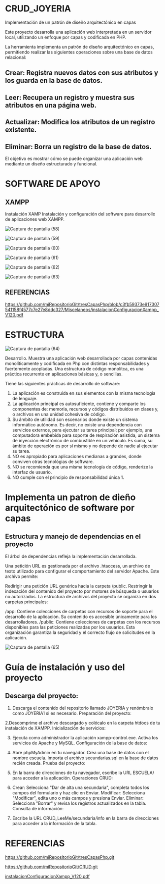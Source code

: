 # CRUD_JOYERIA
Implementación de un patrón de diseño arquitectónico en capas

Este proyecto desarrolla una aplicación web interpretada en un servidor local, utilizando un enfoque por capas y codificada en PHP.

La herramienta implementa un patrón de diseño arquitectónico en capas, permitiendo realizar las siguientes operaciones sobre una base de datos relacional:

## Crear: Registra nuevos datos con sus atributos y los guarda en la base de datos.
## Leer: Recupera un registro y muestra sus atributos en una página web.
## Actualizar: Modifica los atributos de un registro existente.
## Eliminar: Borra un registro de la base de datos.

El objetivo es mostrar cómo se puede organizar una aplicación web mediante un diseño estructurado y funcional.

# SOFTWARE DE APOYO

## XAMPP

Instalación XAMP
Instalación y configuración del software para desarrollo de aplicaciones web XAMPP.

![Captura de pantalla (58)](https://github.com/user-attachments/assets/f0be0829-7bb2-4597-9f7f-6fa6be2b2170)

![Captura de pantalla (59)](https://github.com/user-attachments/assets/f267e07a-c416-435a-99fe-4892b95211f7)

![Captura de pantalla (60)](https://github.com/user-attachments/assets/1b88d6ac-4ff0-4c69-b9a5-fd0911cb6ac4)

![Captura de pantalla (61)](https://github.com/user-attachments/assets/6c27fdba-0be6-4aab-9661-fe7fca0aeccf)

![Captura de pantalla (62)](https://github.com/user-attachments/assets/1da013ee-1a42-46c2-85df-b9ce0d8d714e)

![Captura de pantalla (63)](https://github.com/user-attachments/assets/f706b199-94e0-43fc-ac5d-3b7bc26be3d2)

## REFERENCIAS 

https://github.com/miRepositorioGit/tresCapasPhp/blob/c3fb59373e917307541158f4577c7e27e8ddc327/Miscelaneos/instalacionConfiguracionXampp_V120.pdf

# ESTRUCTURA

![Captura de pantalla (64)](https://github.com/user-attachments/assets/a00cd86b-1621-4812-8bde-e16512b9098d)


Desarrollo.
Muestra una aplicación web desarrollada por capas contenidas monolíticamente y codificada en Php con distintas responsabilidades y fuertemente acopladas. Una estructura de código monolítca, es una práctica recurrente en aplicaciones básicas y, o sencillas.


Tiene las siguientes prácticas de desarrollo de software:

1. La aplicación es construida en sus elementos con la misma tecnología de lenguaje.
2. La aplicación principal es autosuficiente, contiene y comparte los componentes de: memoria, recursos y códigos distribuidos en clases y, o archivos en una unidad cohesiva de código.
3. Su ámbito de utilidad son escenarios donde existe un sistema informático autónomo. Es decir, no existe una dependencia con servicios externos, para ejecutar su tarea principal; por ejemplo, una computadora embebida para soporte de respiración asistida, un sistema de inyección electrónico de combustible en un vehículo. Es suma, su ámbito de operación es por sí mismo y no depende de nadie al ejecutar su tarea.
4. NO es apropiado para aplicaciones medianas a grandes, donde conviven otras tecnológias de software.
5. NO se recomienda que una misma tecnología de código, renderize la interfaz de usuario.
6. NO cumple con el principio de responsabilidad única 1.

# Implementa un patron de dieño arquitectónico de software por capas

## Estructura y manejo de dependencias en el proyecto

El árbol de dependencias refleja la implementación desarrollada. 

Una petición URL es gestionada por el archivo .htaccess, un archivo de texto utilizado para configurar el comportamiento del servidor Apache. Este archivo permite:

Redirigir una petición URL genérica hacia la carpeta /public.
Restringir la indexación del contenido del proyecto por motores de búsqueda o usuarios no autorizados.
La estructura de archivos del proyecto se organiza en dos carpetas principales:

/app: Contiene colecciones de carpetas con recursos de soporte para el desarrollo de la aplicación. Su contenido es accesible únicamente para los desarrolladores.
/public: Contiene colecciones de carpetas con los recursos disponibles para las peticiones realizadas por los usuarios.
Esta organización garantiza la seguridad y el correcto flujo de solicitudes en la aplicación.

![Captura de pantalla (65)](https://github.com/user-attachments/assets/2d60bfd0-c28c-4172-a165-c508cd43efce)


# Guía de instalación y uso del proyecto

## Descarga del proyecto:

1. Descarga el contenido del repositorio llamado JOYERIA y renómbralo como JOYERIA1 si es necesario.
Preparación del proyecto:

2.Descomprime el archivo descargado y colócalo en la carpeta htdocs de tu instalación de XAMPP.
Inicialización de servicios:

3. Ejecuta como administrador la aplicación xampp-control.exe.
Activa los servicios de Apache y MySQL.
Configuración de la base de datos:

4. Abre phpMyAdmin en tu navegador.
Crea una base de datos con el nombre escuela.
Importa el archivo secundarias.sql en la base de datos recién creada.
Prueba del proyecto:

5. En la barra de direcciones de tu navegador, escribe la URL ESCUELA/ para acceder a la aplicación.
Operaciones CRUD:

6. Crear: Selecciona "Dar de alta una secundaria", completa todos los campos del formulario y haz clic en Enviar.
Modificar: Selecciona "Modificar", edita uno o más campos y presiona Enviar.
Eliminar: Selecciona "Borrar" y revisa los registros actualizados en la tabla.
Consulta de información:

7. Escribe la URL CRUD_LeeMe/secundaria/info en la barra de direcciones para acceder a la información de la tabla.

# REFERENCIAS

https://github.com/miRepositorioGit/tresCapasPhp.git

https://github.com/miRepositorioGit/CRUD.git


[instalacionConfiguracionXampp_V120.pdf](https://github.com/user-attachments/files/17850651/instalacionConfiguracionXampp_V120.pdf)

